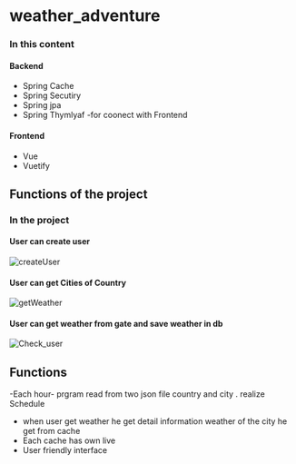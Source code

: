 # weather_adventure

### In this content 
#### Backend
- Spring Cache
- Spring Secutiry
- Spring jpa
- Spring Thymlyaf -for coonect with Frontend
#### Frontend
-  Vue
-  Vuetify
## Functions of the project
### In the project 
#### User can create user
![createUser](https://user-images.githubusercontent.com/37213273/117588947-7e91dd80-b12f-11eb-885d-875770d93335.gif)
#### User can get Cities of Country 
![getWeather](https://user-images.githubusercontent.com/37213273/117588953-85b8eb80-b12f-11eb-9f95-6ad2247430f2.gif)
#### User can get weather from gate  and save weather in db  
![Check_user](https://user-images.githubusercontent.com/37213273/117588958-8baecc80-b12f-11eb-88cf-621eaf2b5dca.gif)

## Functions
-Each hour- prgram read from two json file country and city . realize Schedule
- when user get weather he get detail information weather of the city he get from cache
- Each cache has own live
- User friendly interface
